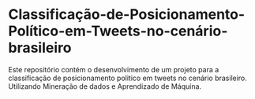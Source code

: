 # Classificação-de-Posicionamento-Político-em-Tweets-no-cenário-brasileiro
Este repositório contém o desenvolvimento de um projeto para a classificação de posicionamento politico em tweets no cenário brasileiro. Utilizando Mineração de dados e Aprendizado de Máquina.
